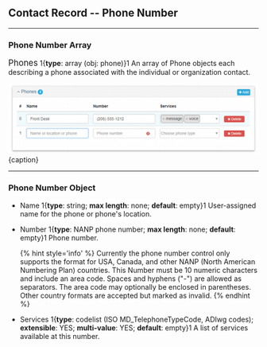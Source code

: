 ## Contact Record -- Phone Number 
---

### Phone Number Array

<span class="md-panel" style="font-size: larger">Phones</span> 1{**type**: array (obj: <span class="md-panel">phone</span>)}1 An array of <span class="md-panel">Phone</span> objects each describing a phone associated with the individual or organization contact.

![Contact Phone Number Panel](/assets/reference/edit-objects/contact/contact-phone.png){caption}

---

### Phone Number Object

* <span class="md-element">Name</span> 1{**type**: string; **max length**: none; **default**: empty}1 User-assigned name for the phone or phone's location.

* <span class="md-element">Number</span> <i class="fa fa-asterisk required" title="Required"> </i> 1{**type**: NANP phone number; **max length**: none; **default**: empty}1 Phone number.  

  {% hint style='info' %}
  Currently the phone number control only supports the format for USA, Canada, and other NANP (North American Numbering Plan) countries.  This <span class="md-element">Number</span> must be 10 numeric characters and include an area code.  Spaces and hyphens ("-") are allowed as separators.  The area code may optionally be enclosed in parentheses.  Other country formats are accepted but marked as invalid. 
  {% endhint %}
  
* <span class="md-element">Services</span> 1{**type**: codelist (ISO MD_TelephoneTypeCode, ADIwg codes); **extensible**: YES; **multi-value**: YES; **default**: empty}1 A list of services available at this number. 
